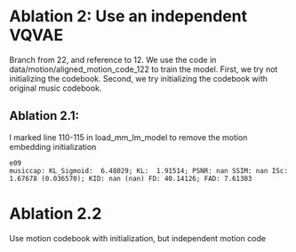# Ablation 2: Use an independent VQVAE
Branch from 22, and reference to  12. We use the code in data/motion/aligned_motion_code_122
to train the model. First, we try not initializing the codebook. Second, we try initializing the codebook
with original music codebook.

## Ablation 2.1:
I marked line 110-115 in load_mm_lm_model to remove the motion embedding initialization

    e09
    musiccap: KL_Sigmoid:  6.48029; KL:  1.91514; PSNR: nan SSIM: nan ISc:  1.67678 (0.036570); KID: nan (nan) FD: 40.14126; FAD: 7.61303




# Ablation 2.2
Use motion codebook with initialization, but independent motion code
